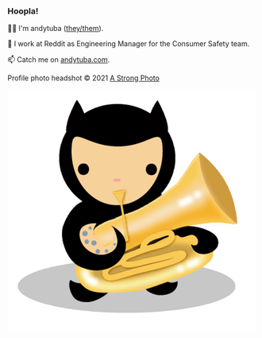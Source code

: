### Hoopla!

👋🏼 I'm andytuba ([they/them](https://pronoun.is/they)). 

🔭 I work at Reddit as Engineering Manager for the Consumer Safety team.

📫 Catch me on [andytuba.com](https://andytuba.com).

Profile photo headshot © 2021 [A Strong Photo](https://astrongphoto.com)

![The "octubacat" avatar I've used for a while](octubacat.png)


<!--
**andytuba/andytuba** is a ✨ _special_ ✨ repository because its `README.md` (this file) appears on your GitHub profile.

Here are some ideas to get you started:

- 🔭 I’m currently working on ...
- 🌱 I’m currently learning ...
- 👯 I’m looking to collaborate on ...
- 🤔 I’m looking for help with ...
- 💬 Ask me about ...
- 📫 How to reach me: ...
- 😄 Pronouns: ...
- ⚡ Fun fact: ...
-->

